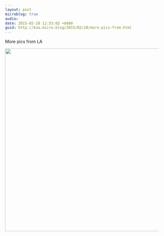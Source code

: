 ```yaml
---
layout: post
microblog: true
audio: 
date: 2015-02-28 11:53:03 +0400
guid: http://kaa.micro.blog/2015/02/28/more-pics-from.html
---
```

More pics from LA

<img src="http://www.kaa.bz/uploads/2018/af5ad139fe.jpg" width="600" height="600" />
